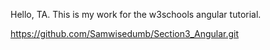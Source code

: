 Hello, TA.
This is my work for the w3schools angular tutorial.

https://github.com/Samwisedumb/Section3_Angular.git
